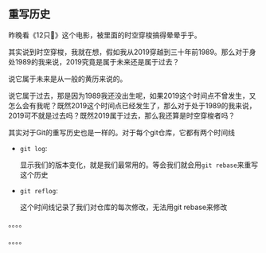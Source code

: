 ## 重写历史

昨晚看《12只🐒》这个电影，被里面的时空穿梭搞得晕晕乎乎。

其实说到时空穿梭，我就在想，假如我从2019穿越到三十年前1989。那么对于身处1989的我来说，2019究竟是属于未来还是属于过去？

说它属于未来是从一般的黄历来说的。

说它属于过去，那是因为1989我还没出生呢，如果2019这个时间点不曾发生，又怎么会有我呢？既然2019这个时间点已经发生了，那么对于处于1989的我来说，2019可不就是过去吗？既然2019属于过去，那么我还算是时空穿梭者吗？

其实对于Git的重写历史也是一样的。对于每个git仓库，它都有两个时间线

- `git log`:

  显示我们的版本变化，就是我们最常用的。等会我们就会用`git rebase`来重写这个历史

- `git reflog`:

  这个时间线记录了我们对仓库的每次修改，无法用git rebase来修改



。。。。

。。。。





